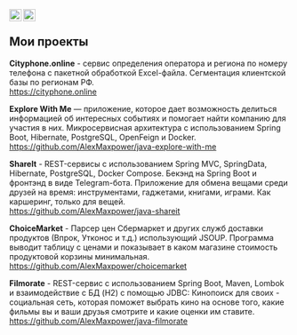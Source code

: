 <a href="https://t.me/Maxpower2k">
  <img align="left" alt="Telegram" width="22px" src="https://cdn.jsdelivr.net/npm/simple-icons@v3/icons/telegram.svg" />
</a>
<a href="https://twitter.com/AlEremin">
  <img align="left" alt="Twitter" width="22px" src="https://cdn.jsdelivr.net/npm/simple-icons@v3/icons/twitter.svg" />
</a><br />

## Мои проекты

**Cityphone.online** - сервис определения оператора и региона по номеру телефона с пакетной обработкой Excel-файла. Сегментация клиентской базы по регионам РФ.<br />
<a href="https://cityphone.online/">https://cityphone.online</a>

**Explore With Me** — приложение, которое дает возможность делиться информацией об интересных событиях и помогает найти компанию для участия в них. Микросервисная архитектура с использованием Spring Boot, Hibernate, PostgreSQL, OpenFeign и Docker.<br/>
https://github.com/AlexMaxpower/java-explore-with-me

**ShareIt** - REST-сервисы с использованием Spring MVC, SpringData, Hibernate, PostgreSQL, Docker Compose. Бекэнд на Spring Boot и фронтэнд в виде Telegram-бота.
Приложение для обмена вещами среди друзей на время: инструментами, гаджетами, книгами, играми. Как каршеринг, только для вещей.<br />
https://github.com/AlexMaxpower/java-shareit

**ChoiceMarket** - Парсер цен Сбермаркет и других служб доставки продуктов (Впрок, Утконос и т.д.) использующий JSOUP. Программа выводит таблицу с ценами и показывает в каком магазине стоимость продуктовой корзины минимальная.<br />
https://github.com/AlexMaxpower/choicemarket

**Filmorate** - REST-сервис с использованием Spring Boot, Maven, Lombok и взаимодействие с БД (H2) с помощью JDBC: Кинопоиск для своих - социальная сеть, которая
поможет выбрать кино на основе того, какие фильмы вы и ваши друзья смотрите и какие оценки им ставите.<br />
https://github.com/AlexMaxpower/java-filmorate
